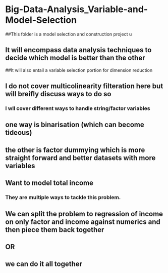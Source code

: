 # Big-Data-Analysis_Variable-and-Model-Selection

##This folder is a model selection and construction project u
## It will encompass data analysis techniques to decide which model is better than the other
##It will also entail a variable selection portion for dimension reduction 
## I do not cover multicolinearity filteration here but will breifly discuss ways to do so 

### I wll cover different ways to handle string/factor variables 
## one way is binarisation (which can become tideous)
## the other is factor dummying which is more straight forward and better datasets with more variables

## Want to model total income 
### They are multiple ways to tackle this problem. 
## We can split the problem to regression of income on only factor and income against numerics and then piece them back together
## OR
## we can do it all together
